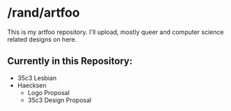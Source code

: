 # /rand/artfoo

This is my artfoo repository. I'll upload, mostly queer and computer science related designs on here.

## Currently in this Repository:
* 35c3 Lesbian
* Haecksen
  * Logo Proposal
  * 35c3 Design Proposal
